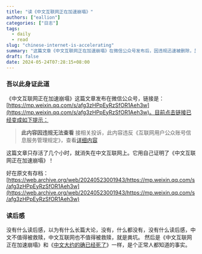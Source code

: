 ```yaml
---
title: "读《中文互联网正在加速崩塌》"
authors: ["eallion"]
categories: ["日志"]
tags: 
  - daily
  - read
slug: "chinese-internet-is-accelerating"
summary: "这篇文章《中文互联网正在加速崩塌》在微信公众号发布后，因违规迅速被删除，显示了中文互联网审查的严格性。文章通过自身短暂的存在，印证了其标题的预言。尽管原文已被删除，但网络存档仍可供查阅。对此事件的读后感是，中文互联网和中文本身存在诸多问题，一些人认为中文互联网不值得被救赎，甚至将其比作粪坑。同时，文章的标题反映了一个普遍观点，即中文互联网正在走向衰败，这一观点在不少人心中已成为共识。"
draft: false
date: 2024-05-24T07:28:15+08:00
---
```


### 吾以此身证此道

《中文互联网正在加速崩塌》这篇文章发布在微信公众号，链接是：[https://mp.weixin.qq.com/s/afg3zHPpEyRzSfOR1Aeh3w](https://mp.weixin.qq.com/s/afg3zHPpEyRzSfOR1Aeh3w)。目前点击链接已经变成如下提示：

> **此内容因违规无法查看**
> 接相关投诉，此内容违反《互联网用户公众账号信息服务管理规定》，查看[详细内容](http://www.cac.gov.cn/2021-01/22/c_1612887880656609.htm)

这篇文章只存活了几个小时，就消失在中文互联网上。它用自己证明了《中文互联网正在加速崩塌》！

好在原文有存档：[https://web.archive.org/web/20240523001943/https://mp.weixin.qq.com/s/afg3zHPpEyRzSfOR1Aeh3w](https://web.archive.org/web/20240523001943/https://mp.weixin.qq.com/s/afg3zHPpEyRzSfOR1Aeh3w)

### 读后感

没有什么读后感，以为有什么长篇大论，没有，什么都没有，没有什么读后感，中文不值得被救赎，中文互联网也不值得被救赎，就是粪坑。
然后是《中文互联网正在加速崩塌》和《[中文大约的确已经死了](https://www.eallion.com/chinese/)》一样，是个正常人都知道的事实。
